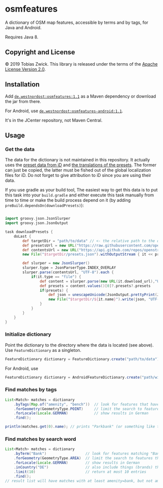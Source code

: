 # osmfeatures

A dictionary of OSM map features, accessible by terms and by tags, for Java and Android.

Requires Java 8.

## Copyright and License

© 2019 Tobias Zwick. This library is released under the terms of the [Apache License Version 2.0](http://www.apache.org/licenses/LICENSE-2.0.txt).

## Installation

Add [`de.westnordost:osmfeatures:1.1`](http://jcenter.bintray.com/de/westnordost/osmfeatures/1.1/) as a Maven dependency or download the jar from there.

For Android, use [`de.westnordost:osmfeatures-android:1.1`](http://jcenter.bintray.com/de/westnordost/osmfeatures-android/1.1/).

It's in the JCenter repository, not Maven Central.

## Usage

### Get the data

The data for the dictionary is not maintained in this repository. It actually uses the [preset data from iD](https://raw.githubusercontent.com/openstreetmap/iD/release/data/presets/presets.json) and [the translations of the presets](https://github.com/openstreetmap/iD/tree/master/dist/locales). The former can just be copied, the latter must be fished out of the global localization files for iD.
Do not forget to give attribution to iD since you are using their data.

If you use gradle as your build tool, The easiest way to get this data is to put this task into your `build.gradle` and either execute this task manually from time to time or make the build process depend on it (by adding `preBuild.dependsOn(downloadPresets)`):

```groovy

import groovy.json.JsonSlurper
import groovy.json.JsonOutput

task downloadPresets {
    doLast {
        def targetDir = "path/to/data" // <- the relative path to the directory where the data should go
        def presetsUrl = new URL("https://raw.githubusercontent.com/openstreetmap/iD/develop/data/presets/presets.json")
        def contentsUrl = new URL("https://api.github.com/repos/openstreetmap/iD/contents/dist/locales")
        new File("$targetDir/presets.json").withOutputStream { it << presetsUrl.openStream() }

        def slurper = new JsonSlurper()
        slurper.type = JsonParserType.INDEX_OVERLAY
        slurper.parse(contentsUrl, "UTF-8").each {
            if(it.type == "file") {
                def content = slurper.parse(new URL(it.download_url),"UTF-8")
                def presets = content.values()[0]?.presets?.presets
                if(presets) {
                    def json = unescapeUnicode(JsonOutput.prettyPrint(JsonOutput.toJson([presets: presets])))
                    new File("$targetDir/${it.name}").write(json, "UTF-8")
                }
            }
        }
    }
}
```

### Initialize dictionary

Point the dictionary to the directory where the data is located (see above). Use `FeatureDictionary` as a singleton.
```java
FeatureDictionary dictionary = FeatureDictionary.create("path/to/data"));
```

For Android, use
```java
FeatureDictionary dictionary = AndroidFeatureDictionary.create("path/within/assets/folder/to/data"));
```

### Find matches by tags
```java
List<Match> matches = dictionary
    .byTags(Map.of("amenity", "bench"))  // look for features that have the given tags
    .forGeometry(GeometryType.POINT)     // limit the search to features that may be points
    .forLocale(Locale.GERMAN)            // show results in German
    .find();

println(matches.get(0).name); // prints "Parkbank" (or something like this)
```

### Find matches by search word

```java
List<Match> matches = dictionary
    .byTerm("Bank")                  // look for features matching "Bank"
    .forGeometry(GeometryType.AREA)  // limit the search to features that may be areas
    .forLocale(Locale.GERMAN)        // show results in German
    .inCountry("DE")                 // also include things (brands) that only exist in Germany
    .limit(10)                       // return at most 10 entries
    .find();
// result list will have matches with at least amenity=bank, but not amenity=bench because it is a point-feature
```
